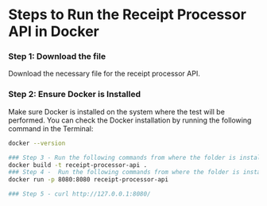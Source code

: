 # Steps to Run the Receipt Processor API in Docker

### Step 1: Download the file
Download the necessary file for the receipt processor API.

### Step 2: Ensure Docker is Installed
Make sure Docker is installed on the system where the test will be performed. You can check the Docker installation by running the following command in the Terminal:
```bash
docker --version

### Step 3 - Run the following commands from where the folder is installed 
docker build -t receipt-processor-api .
### Step 4 -  Run the following commands from where the folder is installed 
docker run -p 8080:8080 receipt-processor-api

### Step 5 - curl http://127.0.0.1:8080/

